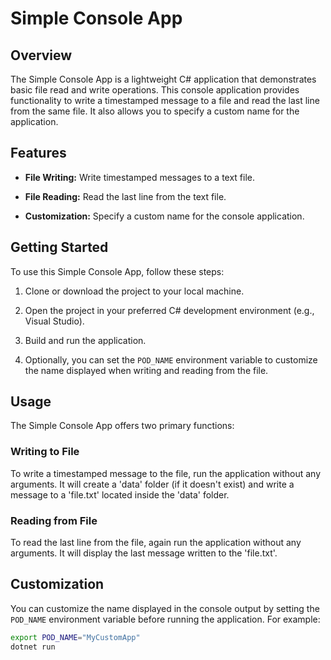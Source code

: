 # Simple Console App

## Overview

The Simple Console App is a lightweight C# application that demonstrates basic file read and write operations. This console application provides functionality to write a timestamped message to a file and read the last line from the same file. It also allows you to specify a custom name for the application.

## Features

- **File Writing:** Write timestamped messages to a text file.

- **File Reading:** Read the last line from the text file.

- **Customization:** Specify a custom name for the console application.

## Getting Started

To use this Simple Console App, follow these steps:

1. Clone or download the project to your local machine.

2. Open the project in your preferred C# development environment (e.g., Visual Studio).

3. Build and run the application.

4. Optionally, you can set the `POD_NAME` environment variable to customize the name displayed when writing and reading from the file.

## Usage

The Simple Console App offers two primary functions:

### Writing to File

To write a timestamped message to the file, run the application without any arguments. It will create a 'data' folder (if it doesn't exist) and write a message to a 'file.txt' located inside the 'data' folder.

### Reading from File

To read the last line from the file, again run the application without any arguments. It will display the last message written to the 'file.txt'.

## Customization

You can customize the name displayed in the console output by setting the `POD_NAME` environment variable before running the application. For example:

```bash
export POD_NAME="MyCustomApp"
dotnet run

